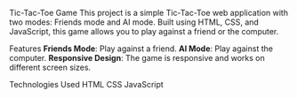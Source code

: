 Tic-Tac-Toe Game
  This project is a simple Tic-Tac-Toe web application with two modes: Friends mode and AI mode. Built using HTML, CSS, and JavaScript, this game allows you to play against a friend or the computer.

Features
**Friends Mode**: Play against a friend.
**AI Mode**: Play against the computer.
**Responsive Design**: The game is responsive and works on different screen sizes.

Technologies Used
HTML
CSS
JavaScript
